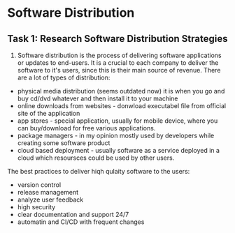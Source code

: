 # Software Distribution

## Task 1: Research Software Distribution Strategies


1. Software distribution is the process of delivering software applications or updates to end-users. It is a crucial to each company to deliver the software to it's users, since this is their main source of revenue.
There are a lot of types of distribution:

- physical media distribution (seems outdated now) it is when you go and buy cd/dvd whatever and then install it to your machine
- online downloads from websites - donwload executabel file from official site of the application
- app stores - special application, usually for mobile device, where you can buy/download for free various applications.
- package managers - in my opinion mostly used by developers while creating some software product
- cloud based deployment - usually software as a service deployed in a cloud which resoursces could be used by other users.

The best practices to deliver hiqh qulaity software to the users:

- version control
- release management
- analyze user feedback
- high security
- clear documentation and support 24/7
- automatin and CI/CD with frequent changes
